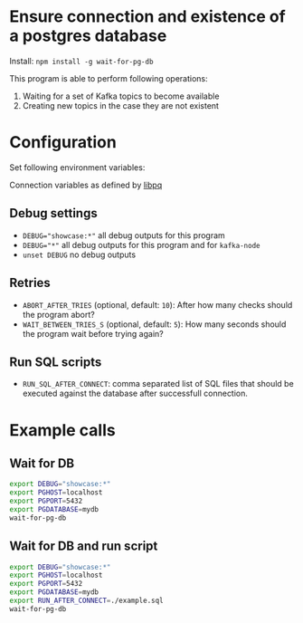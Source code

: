 # Ensure connection and existence of a postgres database

Install: `npm install -g wait-for-pg-db`

This program is able to perform following operations:

1. Waiting for a set of Kafka topics to become available
2. Creating new topics in the case they are not existent

# Configuration

Set following environment variables:

Connection variables as defined by [libpq](https://www.postgresql.org/docs/9.1/static/libpq-envars.html)

## Debug settings

* `DEBUG="showcase:*"` all debug outputs for this program
* `DEBUG="*"` all debug outputs for this program and for `kafka-node`
* `unset DEBUG` no debug outputs

## Retries

* `ABORT_AFTER_TRIES` (optional, default: `10`): After how many checks
  should the program abort?
* `WAIT_BETWEEN_TRIES_S` (optional, default: `5`): How many seconds
  should the program wait before trying again?

## Run SQL scripts

* `RUN_SQL_AFTER_CONNECT`: comma separated list of SQL files that should
  be executed against the database after successfull connection.

# Example calls

## Wait for DB

```sh
export DEBUG="showcase:*"
export PGHOST=localhost
export PGPORT=5432
export PGDATABASE=mydb
wait-for-pg-db
```

## Wait for DB and run script

```sh
export DEBUG="showcase:*"
export PGHOST=localhost
export PGPORT=5432
export PGDATABASE=mydb
export RUN_AFTER_CONNECT=./example.sql
wait-for-pg-db
```
